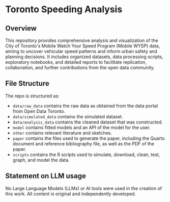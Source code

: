 # Toronto Speeding Analysis

## Overview

This repository provides comprehensive analysis and visualization of the City of Toronto's Mobile Watch Your Speed Program (Mobile WYSP) data, aiming to uncover vehicular speed patterns and inform urban safety and planning decisions. It includes organized datasets, data processing scripts, exploratory notebooks, and detailed reports to facilitate replication, collaboration, and further contributions from the open data community.

## File Structure

The repo is structured as:

-   `data/raw_data` contains the raw data as obtained from the data portal from Open Data Toronto.
-   `data/simulated_data` contains the simulated dataset.
-   `data/analysis_data` contains the cleaned dataset that was constructed.
-   `model` contains fitted models and an API of the model for the user. 
-   `other` contains relevant literature and sketches.
-   `paper` contains the files used to generate the paper, including the Quarto document and reference bibliography file, as well as the PDF of the paper.
-   `scripts` contains the R scripts used to simulate, download, clean, test, graph, and model the data.


## Statement on LLM usage

No Large Language Models (LLMs) or AI tools were used in the creation of this work. All content is original and independently developed.